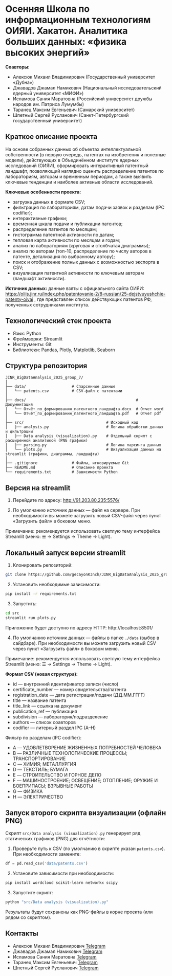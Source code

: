 # Осенняя Школа по информационным технологиям ОИЯИ. Хакатон. Аналитика больших данных: «физика высоких энергий»

**Соавторы:**
* Алексюк Михаил Владимирович (Государственный университет «Дубна»)
* Джавадов Джамал Намикович (Национальный исследовательский ядерный университет «МИФИ»)
* Исламова Сания Маратовна (Российский университет дружбы народов им. Патриса Лумумбы)
* Таранец Максим Евгеньевич (Самарский университет)
* Шпетный Сергей Русланович (Санкт-Петербургский государственный университет)

## Краткое описание проекта

На основе собранных данных об объектах интеллектуальной собственности (в первую очередь, патентах на изобретения и полезные модели), действующих в Объединённом институте ядерных исследований (ОИЯИ), сформировать интерактивный патентный ландшафт, позволяющий наглядно оценить распределение патентов по лабораториям, авторам и временным периодам, а также выявить ключевые тенденции и наиболее активные области исследований.

**Ключевые особенности проекта:**
* загрузка данных в формате CSV;
* фильтрация по лабораториям, датам подачи заявок и разделам (IPC codifier);
* интерактивные графики;
* временная шкала подачи и публикации патентов;
* распределение патентов по месяцам;
* гистограмма патентной активности по датам;
* тепловая карта активности по месяцам и годам;
* анализ по лабораториям (круговая и столбчатая диаграммы);
* анализ по авторам (топ-10, распределение по числу авторов в патенте, детализация по выбранному автору);
* поиск и отображение полных данных с возможностью экспорта в CSV;
* визуализация патентной активности по ключевым авторам (ландшафт активности).

**Источник данных:** данные взяты с официального сайта ОИЯИ: https://oliis.jinr.ru/index.php/patentovanie-2/8-russian/25-dejstvuyushchie-patenty-oiyai , где представлен список действующих патентов РФ, полученных сотрудниками института.

## Технологический стек проекта

+ Язык: Python
+ Фреймворки: Streamlit
+ Инструменты: Git
+ Библиотеки: Pandas, Plotly, Matplotlib, Seaborn

## Структура репозитория

```
JINR_BigDataAnalysis_2025_group_7/
│
├── data/                    # Спарсенные данные
│   └── patents.csv          # CSV-файл с патентами
│
├── docs/                                                # Документация
│   └── Отчёт_по_формированию_патентного_ландшафта.docx  # Отчет word
│   └── Отчёт_по_формированию_патентного_ландшафта.pdf   # Отчет pdf
│
├── src/                                    # Исходный код
│   ├── analysis.py                         # Логика обработки данных и фильтрации
│   ├── Data analysis (visualization).py    # Отдельный скрипт с расширенной аналитикой (PNG графики)
│   ├── parsing.py                          # Логика парсинга данных
│   └── plots.py                            # Визуализация данных на streamlit (графики, диаграммы, ландшафты)
│
├── .gitignore               # Файлы, игнорируемые Git
├── README.md                # Описание проекта
└── requirements.txt         # Зависимости Python
```

## Версия на streamlit

1. Перейдите по адресу: http://91.203.80.235:5576/

2. По умолчанию источник данных — файл на сервере. При необходимости вы можете загрузить новый CSV-файл через пункт «Загрузить файл» в боковом меню.

Примечание: рекомендуется использовать светлую тему интерфейса Streamlit (меню: ☰ → Settings → Theme → Light).

## Локальный запуск версии streamlit

1. Клонировать репозиторий: 
```bash
git clone https://github.com/gecayonK3nch/JINR_BigDataAnalysis_2025_group_7.git
```
2. Установить необходимые зависимости:
```bash
pip install -r requirements.txt
```
3. Запустить:
```bash
cd src
streamlit run plots.py
```
Приложение будет доступно по адресу HTTP: http://localhost:8501/

4. По умолчанию источник данных — файлы в папке `./data` (выбор в сайдбаре). При необходимости вы можете загрузить новый CSV через пункт «Загрузить файл» в боковом меню.

Примечание: рекомендуется использовать светлую тему интерфейса Streamlit (меню: ☰ → Settings → Theme → Light).

**Формат CSV (новая структура):**
- id — внутренний идентификатор записи (число)
- certificate_number — номер свидетельства/патента
- registration_date — дата регистрации/подачи (ДД.ММ.ГГГГ)
- title — название патента
- title_link — ссылка на документ
- publication_ref — публикация
- subdivision — лаборатория/подразделение
- authors — список соавторов
- codifier — литерный раздел IPC (A–H)

Фильтр по разделам (IPC codifier):
- A — УДОВЛЕТВОРЕНИЕ ЖИЗНЕННЫХ ПОТРЕБНОСТЕЙ ЧЕЛОВЕКА
- B — РАЗЛИЧНЫЕ ТЕХНОЛОГИЧЕСКИЕ ПРОЦЕССЫ; ТРАНСПОРТИРОВАНИЕ
- C — ХИМИЯ; МЕТАЛЛУРГИЯ
- D — ТЕКСТИЛЬ; БУМАГА
- E — СТРОИТЕЛЬСТВО И ГОРНОЕ ДЕЛО
- F — МАШИНОСТРОЕНИЕ; ОСВЕЩЕНИЕ; ОТОПЛЕНИЕ; ОРУЖИЕ И БОЕПРИПАСЫ; ВЗРЫВНЫЕ РАБОТЫ
- G — ФИЗИКА
- H — ЭЛЕКТРИЧЕСТВО

## Запуск второго скрипта визуализации (офлайн PNG)

Скрипт `src/Data analysis (visualization).py` генерирует ряд статических графиков (PNG) для отчётности:

1. Проверьте путь к CSV (по умолчанию в скрипте указан `patents.csv`). При необходимости замените:
```python
df = pd.read_csv('data/patents.csv')
```
2. Установите зависимости при необходимости:
```bash
pip install wordcloud scikit-learn networkx scipy
```
3. Запустите скрипт:
```bash
python "src/Data analysis (visualization).py"
```
Результаты будут сохранены как PNG-файлы в корне проекта (или рядом со скриптом).

## Контакты

* Алексюк Михаил Владимирович [Telegram](https://t.me/SeniorForeman)
* Джавадов Джамал Намикович [Telegram](https://t.me/dnb_jiMmi3)
* Исламова Сания Маратовна [Telegram](https://t.me/Proga26)
* Таранец Максим Евгеньевич [Telegram](https://t.me/mtaranetz)
* Шпетный Сергей Русланович [Telegram](https://t.me/gecayon_for2nah)